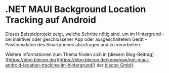 # .NET MAUI Background Location Tracking auf Android

Dieses Beispielprojekt zeigt, welche Schritte nötig sind, um im Hintergrund - bei inaktiver oder geschlossener App oder ausgeschaltetem Gerät - Positionsdaten des Smartphones abzufragen und zu verarbeiten.

Weitere Informationen zum Thema finden sich in [diesem Blog-Beitrag]([https://blog.blecon.de/](https://blog.blecon.de/knowhow/net-maui-android-location-tracking-im-hintergrund/) der [blecon GmbH](https://blecon.de).
